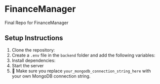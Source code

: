 # FinanceManager
Final Repo for FinanceManager
## Setup Instructions

1. Clone the repository:
2. Create a `.env` file in the `backend` folder and add the following variables:
3. Install dependencies:
4. Start the server
5. 📌 Make sure you replace `your_mongodb_connection_string_here` with your own MongoDB connection string.
